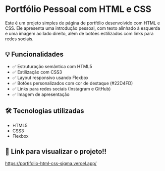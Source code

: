 # Portfólio Pessoal com HTML e CSS

Este é um projeto simples de página de portfólio desenvolvido com HTML e CSS. Ele apresenta uma introdução pessoal, com texto alinhado à esquerda e uma imagem ao lado direito, além de botões estilizados com links para redes sociais.

## 💡 Funcionalidades

- ✅ Estruturação semântica com HTML5
- ✅ Estilização com CSS3
- ✅ Layout responsivo usando Flexbox
- ✅ Botões personalizados com cor de destaque (#22D4FD)
- ✅ Links para redes sociais (Instagram e GitHub)
- ✅ Imagem de apresentação

## 🛠️ Tecnologias utilizadas

- HTML5
- CSS3
- Flexbox

## 📁 Link para visualizar o projeto!!
https://portifolio-html-css-sigma.vercel.app/
